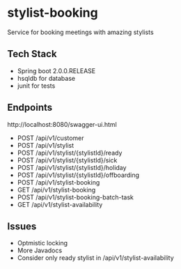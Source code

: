 # stylist-booking
Service for booking meetings with amazing stylists

## Tech Stack
* Spring boot 2.0.0.RELEASE
* hsqldb for database
* junit for tests

## Endpoints
http://localhost:8080/swagger-ui.html

* POST /api/v1/customer
* POST /api/v1/stylist
* POST /api/v1/stylist/{stylistId}/ready
* POST /api/v1/stylist/{stylistId}/sick
* POST /api/v1/stylist/{stylistId}/holiday
* POST /api/v1/stylist/{stylistId}/offboarding
* POST /api/v1/stylist-booking
* GET /api/v1/stylist-booking
* POST /api/v1/stylist-booking-batch-task
* GET /api/v1/stylist-availability



## Issues
* Optmistic locking
* More Javadocs
* Consider only ready stylist in /api/v1/stylist-availability


